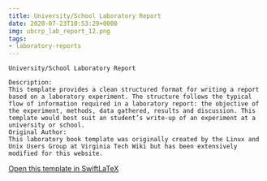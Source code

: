 ```yaml
---
title: University/School Laboratory Report
date: 2020-07-23T10:53:29+0000
img: ubcrp_lab_report_12.png
tags:
- laboratory-reports
---
```

```
University/School Laboratory Report

Description:
This template provides a clean structured format for writing a report based on a laboratory experiment. The structure follows the typical flow of information required in a laboratory report: the objective of the experiment, methods, data gathered, results and discussion. This template would best suit an student’s write-up of an experiment at a university or school.
Original Author:
This laboratory book template was originally created by the Linux and Unix Users Group at Virginia Tech Wiki but has been extensively modified for this website.
```
[Open this template in SwiftLaTeX](https://www.swiftlatex.com/project.html?import=https://swiftlatex.github.io/LaTeXBoilerPlate/zips/alwaw_lab_report_1.zip&import_name=University/School%20Laboratory%20Report)
